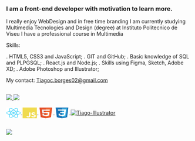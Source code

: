 ### I am  a front-end developer with motivation to learn more. 
I really enjoy WebDesign and in free time branding 
I am currently studying Multimedia Tecnologies and Design (degree) at Instituto Politecnico de Viseu 
I have a professional course in Multimedia 

Skills: 

. HTML5, CSS3 and JavaScript;
. GIT and GitHub;
. Basic knowledge of SQL and PLPGSQL; 
. React.js and Node.js;
. Skills using Figma, Sketch, Adobe XD;
. Adobe Photoshop and Illustrator;


My contact: Tiagoc.borges02@gmail.com

##

<div>
<a href="https://github.com/TFellix19">
 <img height="140em" src="https://github-readme-stats.vercel.app/api?username=TFellix19&show_icons=true&theme=dark&include_all_commits=true&count_private=true"/> 
<img height="140em" src="https://github-readme-stats.vercel.app/api/top-langs/?username=TFellix19&layout=compact&langs_count-16&theme=dark"/>
</div>

<div style="display:inline_block"> <br>
<img align="center" alt="Tiago-React" height="30" width="40" src="https://raw.githubusercontent.com/devicons/devicon/master/icons/react/react-original.svg">
<img align="center" alt="Tiago-Js" height="30" width="40" src="https://raw.githubusercontent.com/devicons/devicon/master/icons/javascript/javascript-plain.svg">
<img align="center" alt="Tiago-HTML" height="30" width="40" src="https://raw.githubusercontent.com/devicons/devicon/master/icons/html5/html5-original.svg">
<img align="center" alt="Tiago-CSS" height="30" width="40" src="https://raw.githubusercontent.com/devicons/devicon/master/icons/css3/css3-original.svg">
<img 
align="center" alt="Tiago-Illustrator" height="30" width="30"     src="https://camo.githubusercontent.com/9e245893108b5ca27e7ac3d4a802d513f657b32aa7b5765bd92df7fb55d0ed54/68747470733a2f2f7777772e766563746f726c6f676f2e7a6f6e652f6c6f676f732f61646f62655f696c6c7573747261746f722f61646f62655f696c6c7573747261746f722d69636f6e2e737667" alt="illustrator"  data-canonical-src="https://www.vectorlogo.zone/logos/adobe_illustrator/adobe_illustrator-icon.svg" style="max-width: 100%;">
</div>
  
##
  
<div>
  <a href="mailto:tiagoc.borges02@gmail.com"><img src="https://img.shields.io/badge/-Gmail-%23333?style=for-the-badge&logo=gmail&logoColor=white" target="_blank"></a>
</div>
